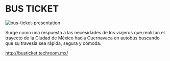 # BUS TICKET
![bus-ticket-presentation](https://user-images.githubusercontent.com/32856133/38584869-62ff468a-3cdd-11e8-9e39-8ca5b0dffca2.jpg)

Surge como una respuesta a las necesidades de los viajeros que realizan el trayecto de la Ciudad de México hacia Cuernavaca en autobús buscando que su travesía sea rápida, segura y cómoda.

http://busticket.techroom.mx/
